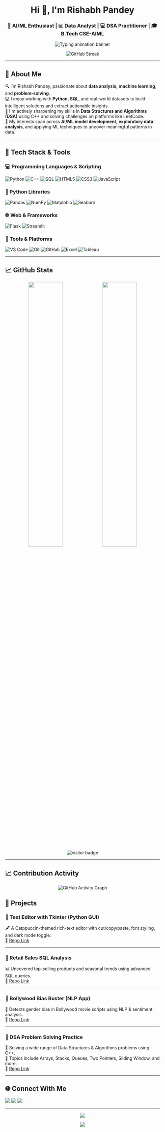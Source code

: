 <h1 align="center">Hi 👋, I'm Rishabh Pandey</h1>
<h3 align="center">🚀 AI/ML Enthusiast | 📊 Data Analyst | 💻 DSA Practitioner | 🎓 B.Tech CSE-AIML </h3>

<!-- 🔁 Typing Animation Banner -->
<p align="center">
  <img src="https://readme-typing-svg.herokuapp.com?font=Fira+Code&size=24&duration=2000&pause=1000&center=true&vCenter=true&width=600&lines=I+code+everyday+💻;Passionate+about+ML+%26+Data+Science+📊;Solving+DSA+on+LeetCode+🔥;Building+cool+Python+apps+🚀" alt="Typing animation banner" />
</p>


<!-- 🔥 GitHub Streak -->
<p align="center">
  <img src="https://github-readme-streak-stats.herokuapp.com?user=castimonia07&theme=tokyonight&hide_border=true" alt="GitHub Streak"/>
</p>


---

## 📌 About Me

🔍 I’m Rishabh Pandey, passionate about **data analysis**, **machine learning**, and **problem-solving**.  
💻 I enjoy working with **Python, SQL**, and real-world datasets to build intelligent solutions and extract actionable insights.  
📘 I'm actively sharpening my skills in **Data Structures and Algorithms (DSA)** using C++ and solving challenges on platforms like LeetCode.  
🚀 My interests span across **AI/ML model development**, **exploratory data analysis**, and applying ML techniques to uncover meaningful patterns in data.

---

## 🔧 Tech Stack & Tools

### 💻 Programming Languages & Scripting
![Python](https://img.shields.io/badge/Python-3776AB?style=flat&logo=python&logoColor=white)
![C++](https://img.shields.io/badge/C++-00599C?style=flat&logo=cplusplus&logoColor=white)
![SQL](https://img.shields.io/badge/SQL-4479A1?style=flat&logo=postgresql&logoColor=white)
![HTML5](https://img.shields.io/badge/HTML5-E34F26?style=flat&logo=html5&logoColor=white)
![CSS3](https://img.shields.io/badge/CSS3-1572B6?style=flat&logo=css3&logoColor=white)
![JavaScript](https://img.shields.io/badge/JavaScript-F7DF1E?style=flat&logo=javascript&logoColor=black)

### 🐍 Python Libraries
![Pandas](https://img.shields.io/badge/Pandas-150458?style=flat&logo=pandas&logoColor=white)
![NumPy](https://img.shields.io/badge/NumPy-013243?style=flat&logo=numpy&logoColor=white)
![Matplotlib](https://img.shields.io/badge/Matplotlib-11557c?style=flat&logo=matplotlib&logoColor=white)
![Seaborn](https://img.shields.io/badge/Seaborn-6b5b95?style=flat)

### 🌐 Web & Frameworks
![Flask](https://img.shields.io/badge/Flask-000000?style=flat&logo=flask&logoColor=white)
![Streamlit](https://img.shields.io/badge/Streamlit-FF4B4B?style=flat&logo=streamlit&logoColor=white)

### 🔧 Tools & Platforms
![VS Code](https://img.shields.io/badge/VS%20Code-007ACC?style=flat&logo=visual-studio-code&logoColor=white)
![Git](https://img.shields.io/badge/Git-F05032?style=flat&logo=git&logoColor=white)
![GitHub](https://img.shields.io/badge/GitHub-181717?style=flat&logo=github&logoColor=white)
![Excel](https://img.shields.io/badge/Excel-217346?style=flat&logo=microsoft-excel&logoColor=white)
![Tableau](https://img.shields.io/badge/Tableau-E97627?style=flat&logo=tableau&logoColor=white)

---

## 📈 GitHub Stats

<p align="center">
  <img src="https://github-readme-stats.vercel.app/api?username=castimonia07&show_icons=true&theme=tokyonight" width="47%" />
  <img src="https://github-readme-stats.vercel.app/api/top-langs/?username=castimonia07&layout=compact&theme=tokyonight" width="47%" />
</p>

<p align="center">
  <img src="https://visitor-badge.laobi.icu/badge?page_id=castimonia07" alt="visitor badge"/>
</p>

---

## 📈 Contribution Activity

<div align="center">
  <img src="https://github-readme-activity-graph.vercel.app/graph?username=Void-Anvesha&bg_color=1a1b27&color=58a6ff&line=58a6ff&point=58a6ff&area=true&hide_border=true" alt="GitHub Activity Graph"/>
</div>


<!--## 📊 GitHub Contribution Insights

### 🏙️ GitHub Skyline
<p align="center">
  <img src="https://raw.githubusercontent.com/castimonia07/visuals/gh-skyline.gif" width="70%" alt="GitHub Skyline">
</p>

<!-- or 

<p align="center">
  <img src="https://raw.githubusercontent.com/castimonia07/metrics/main/github-metrics.svg" width="100%" alt="GitHub Metrics">
</p> -->



## 💼 Projects

### 📌 Text Editor with Tkinter (Python GUI)  
🖋️ A Catppuccin-themed rich-text editor with cut/copy/paste, font styling, and dark mode toggle.  
🔗 [Repo Link](https://github.com/castimonia07/tkinter-text-editor)  
<!--<img src="https://your-gif-or-image-link-here" alt="Text Editor Preview" width="60%"/>-->

---

### 📌 Retail Sales SQL Analysis  
📊 Uncovered top-selling products and seasonal trends using advanced SQL queries.  
🔗 [Repo Link](https://github.com/castimonia07/sql-retail-analysis)  
<!--<img src="https://your-screenshot-or-dashboard-link" alt="SQL Dashboard" width="60%"/>-->

---

### 📌 Bollywood Bias Buster (NLP App)  
💬 Detects gender bias in Bollywood movie scripts using NLP & sentiment analysis.  
🔗 [Repo Link](https://github.com/castimonia07/bollywood-bias-buster)

---

### 📌 DSA Problem Solving Practice  
🧠 Solving a wide range of Data Structures & Algorithms problems using C++.  
📌 Topics include Arrays, Stacks, Queues, Two Pointers, Sliding Window, and more.  
🔗 [Repo Link](https://github.com/castimonia07/Leetcode-Problems)

---

<!--## 📝 Blogs & Articles

- 📌 [5 SQL Projects Every Analyst Should Build](https://your-blog-link)
- 📌 [Building a Gait Recognition AI](https://your-blog-link)
- 📌 [Top DSA Questions on LeetCode for Interviews](https://your-blog-link)

---
-->
## 🌐 Connect With Me

<p align="left">
  <a href="mailto:diliprishabhpandey@gmail.com"><img src="https://img.shields.io/badge/Gmail-diliprishabhpandey@gmail.com-red?style=flat&logo=gmail"></a>
  <a href="https://www.linkedin.com/in/rishabh-pandey-186787196/"><img src="https://img.shields.io/badge/LinkedIn-Rishabh%20Pandey-blue?style=flat&logo=linkedin"></a>
  <a href="https://github.com/castimonia07"><img src="https://img.shields.io/badge/GitHub-castimonia07-black?style=flat&logo=github"></a>
</p>

---

<p align="center">
  <img src="https://quotes-github-readme.vercel.app/api?type=horizontal&theme=dark" />
</p>

<div align="center">
  <img src="https://capsule-render.vercel.app/api?type=waving&color=gradient&height=100&section=footer"/>
</div>
